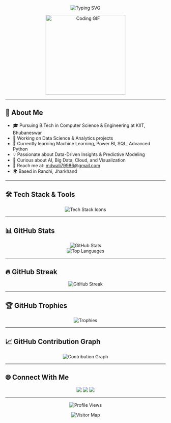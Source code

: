 <!-- Profile Header -->
<p align="center">
  <img src="https://readme-typing-svg.demolab.com?font=Fira+Code&size=28&pause=1000&color=00C8FF&width=435&lines=Hi%2C+I'm+Mohammad+Wali;A+Data+Science+Explorer" alt="Typing SVG" />
</p>

<p align="center">
  <img src="https://media.giphy.com/media/LaVp0AyqR5bGsC5Cbm/giphy.gif" width="250" alt="Coding GIF" />
</p>

---

## 💫 About Me
- 🎓 Pursuing B.Tech in Computer Science & Engineering at KIIT, Bhubaneswar  
- 🚀 Working on Data Science & Analytics projects  
- 🌱 Currently learning Machine Learning, Power BI, SQL, Advanced Python  
- 💡 Passionate about Data-Driven Insights & Predictive Modeling  
- 🧠 Curious about AI, Big Data, Cloud, and Visualization  
- 📢 Reach me at: mdwali79986@gmail.com  
- 🌍 Based in Ranchi, Jharkhand  

---

## 🛠️ Tech Stack & Tools
<p align="center">
  <img src="https://skillicons.dev/icons?i=html,css,js,react,nodejs,mongodb,python,git,github,sql" alt="Tech Stack Icons" />
</p>

---

## 📊 GitHub Stats
<p align="center">
  <img src="https://github-readme-stats.vercel.app/api?username=Mdwali79986&show_icons=true&theme=gradient&hide_border=true&border_radius=15" alt="GitHub Stats" />
  <br>
  <img src="https://github-readme-stats.vercel.app/api/top-langs/?username=Mdwali79986&layout=compact&theme=gradient&hide_border=true&border_radius=15" alt="Top Languages" />
</p>

---

## 🔥 GitHub Streak
<p align="center">
  <img src="https://github-readme-streak-stats.herokuapp.com?user=Mdwali79986&theme=highcontrast&hide_border=true&date_format=M%20j%5B%2C%20Y%5D" alt="GitHub Streak" />
</p>

---

## 🏆 GitHub Trophies
<p align="center">
  <img src="https://github-profile-trophy.vercel.app/?username=Mdwali79986&theme=discord&no-frame=true&row=1&column=7" alt="Trophies" />
</p>

---

## 📈 GitHub Contribution Graph
<p align="center">
  <img src="https://github-readme-activity-graph.vercel.app/graph?username=Mdwali79986&theme=react-dark&hide_border=true" alt="Contribution Graph" />
</p>

---

## 🌐 Connect With Me
<p align="center">
  <a href="https://www.linkedin.com/in/mdwali79986/"><img src="https://img.shields.io/badge/LinkedIn-0A66C2?style=for-the-badge&logo=linkedin&logoColor=white"/></a>
  <a href="mailto:mdwali79986@gmail.com"><img src="https://img.shields.io/badge/Gmail-EA4335?style=for-the-badge&logo=gmail&logoColor=white"/></a>
  <a href="https://github.com/Mdwali79986"><img src="https://img.shields.io/badge/GitHub-171515?style=for-the-badge&logo=github&logoColor=white"/></a>
</p>

---


<p align="center">
  <img src="https://komarev.com/ghpvc/?username=Mdwali79986&label=Profile+Views&color=0e75b6&style=flat-square" alt="Profile Views"/>
</p>


<p align="center">
  <img src="https://visitor-badge.glitch.me/badge?page_id=Mdwali79986.visitor-badge" alt="Visitor Map" />

</p>
